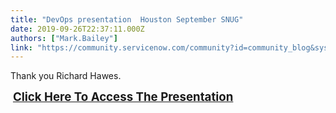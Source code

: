 ```yaml
---
title: "DevOps presentation  Houston September SNUG"
date: 2019-09-26T22:37:11.000Z
authors: ["Mark.Bailey"]
link: "https://community.servicenow.com/community?id=community_blog&sys_id=9891f772dbc8c058d58ea345ca9619c3"
---
```

<p>Thank you Richard Hawes.</p>
<p> <span style="font-size: 14pt;"><strong><a href="https://servicenow-my.sharepoint.com/:b:/p/richard_hawes/EQX2k6Q9aNhMpjwWZlLJxckBy2Vus2Ih001w7xVL2KwqHA?e&#61;aMEfq4" rel="nofollow">Click Here To Access The Presentation</a></strong></span></p>